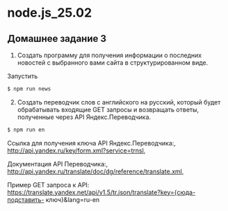 # node.js_25.02

## Домашнее задание 3

1) Создать программу для получения информации о последних
новостей с выбранного вами сайта в структурированном виде.

Запустить
```bash
$ npm run news
```

2) Создать переводчик слов с английского на русский, который будет
обрабатывать входящие GET запросы и возвращать ответы,
полученные через API Яндекс.Переводчика.

```bash
$ npm run en
```

Ссылка для получения ключа API Яндекс.Переводчика:,
http://api.yandex.ru/key/form.xml?service=trnsl,

Документация API Переводчика:,
http://api.yandex.ru/translate/doc/dg/reference/translate.xml,

Пример GET запроса к API:
https://translate.yandex.net/api/v1.5/tr.json/translate?key={сюда-подставить-
ключ}&lang=ru-en